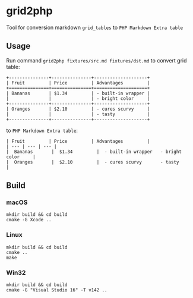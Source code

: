  # grid2php
 
 Tool for conversion markdown `grid_tables` to `PHP Markdown Extra table`
 
 ## Usage 
 
 Run command `grid2php fixtures/src.md fixtures/dst.md` to convert grid table:
 
 
 ```
 +---------------+---------------+--------------------+
 | Fruit         | Price         | Advantages         |
 +===============+===============+====================+
 | Bananas       | $1.34         | - built-in wrapper |
 |               |               | - bright color     |
 +---------------+---------------+--------------------+
 | Oranges       | $2.10         | - cures scurvy     |
 |               |               | - tasty            |
 +---------------+---------------+--------------------+
 ```
 
 to `PHP Markdown Extra table`:
 
 ```
 | Fruit         | Price         | Advantages         |
 | --- | --- | --- |
 |  Bananas       |  $1.34         |  - built-in wrapper   - bright color     |
 |  Oranges       |  $2.10         |  - cures scurvy       - tasty            |
 ```
  
## Build

### macOS

```
mkdir build && cd build
cmake -G Xcode ..
```

### Linux

```
mkdir build && cd build
cmake ..
make
```

### Win32

```
mkdir build && cd build
cmake -G "Visual Studio 16" -T v142 ..
```